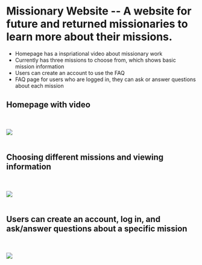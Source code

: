 # Missionary Website -- A website for future and returned missionaries to learn more about their missions.

* Homepage has a inspriational video about missionary work
* Currently has three missions to choose from, which shows basic mission information
* Users can create an account to use the FAQ
* FAQ page for users who are logged in, they can ask or answer questions about each mission

## Homepage with video
<br>
<br>
<img src="https://cloud.githubusercontent.com/assets/22181707/25669607/3c4e115a-2fe7-11e7-8c43-8db3b613656c.gif"/>
<br>
<br>

## Choosing different missions and viewing information
<br>
<br>
<img src="https://cloud.githubusercontent.com/assets/22181707/25670793/11c78da4-2feb-11e7-892f-b7e329296179.gif"/>
<br>
<br>

## Users can create an account, log in, and ask/answer questions about a specific mission
<br>
<br>
<img src="https://cloud.githubusercontent.com/assets/22181707/25673276/0167bc28-2ff4-11e7-8834-4b5d04d3420b.gif"/>
<br>
<br>
